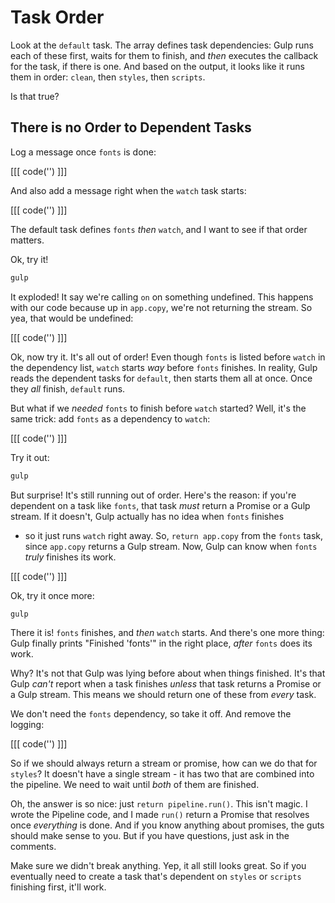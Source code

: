 # Task Order

Look at the `default` task. The array defines task dependencies: Gulp runs
each of these first, waits for them to finish, and *then* executes the callback
for the task, if there is one. And based on the output, it looks like it
runs them in order: `clean`, then `styles`, then `scripts`.

Is that true?

## There is no Order to Dependent Tasks

Log a message once `fonts` is done:

[[[ code('') ]]]

And also add a message right when the `watch` task starts:

[[[ code('') ]]]

The default task defines `fonts` *then* `watch`, and I want to see if that
order matters.

Ok, try it!

```bash
gulp
```

It exploded! It say we're calling `on` on something undefined. This happens
with our code because up in `app.copy`, we're not returning the stream. So
yea, that would be undefined:

[[[ code('') ]]]

Ok, now try it. It's all out of order! Even though `fonts` is listed
before `watch` in the dependency list, `watch` starts *way* before `fonts`
finishes. In reality, Gulp reads the dependent tasks for `default`, then
starts them all at once. Once they *all* finish, `default` runs.

But what if we *needed* `fonts` to finish before `watch` started? Well, it's
the same trick: add `fonts` as a dependency to `watch`:

[[[ code('') ]]]

Try it out:

```bash
gulp
```

But surprise! It's still running out of order. Here's the reason: if you're
dependent on a task like `fonts`, that task *must* return a Promise or a
Gulp stream. If it doesn't, Gulp actually has no idea when `fonts` finishes
- so it just runs `watch` right away. So, `return app.copy` from the `fonts`
task, since `app.copy` returns a Gulp stream. Now, Gulp can know when `fonts`
*truly* finishes its work.

[[[ code('') ]]]

Ok, try it once more:

```bash
gulp
```

There it is! `fonts` finishes, and *then* `watch` starts. And there's one
more thing: Gulp finally prints "Finished 'fonts'" in the right place, *after*
`fonts` does its work.

Why? It's not that Gulp was lying before about when things finished. It's
that Gulp *can't* report when a task finishes *unless* that task returns
a Promise or a Gulp stream. This means we should return one of these from
*every* task.

We don't need the `fonts` dependency, so take it off. And remove the logging:

[[[ code('') ]]]

So if we should always return a stream or promise, how can we do that for
`styles`? It doesn't have a single stream - it has two that are combined
into the pipeline. We need to wait until *both* of them are finished.

Oh, the answer is so nice: just `return pipeline.run()`. This isn't magic.
I wrote the Pipeline code, and I made `run()` return a Promise that resolves
once *everything* is done. And if you know anything about promises, the guts
should make sense to you. But if you have questions, just ask in the comments.

Make sure we didn't break anything. Yep, it all still looks great. So if
you eventually need to create a task that's dependent on `styles` or `scripts`
finishing first, it'll work.
